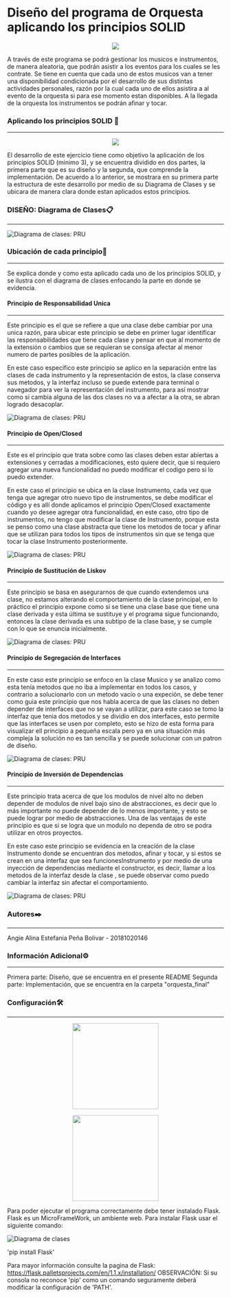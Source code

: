 # Diseño del programa de Orquesta aplicando los principios SOLID

<p align="center"> <img src="https://github.com/aebolivar/principios-SOLID/blob/master/imagenes%20README/Encabezado.png"> </p> 

A través de este programa se podrá gestionar los musicos e instrumentos, de manera aleatoria, que podrán asistir a los eventos para los cuales se les contrate. Se tiene en cuenta que cada uno de estos musicos van a tener una disponibilidad condicionada por el desarrollo de sus distintas actividades personales, razón por la cual cada uno de ellos asistira a al evento de la orquesta si para ese momento estan disponibles. A la llegada de la orquesta los instrumentos se podrán afinar y tocar.

### Aplicando los principios SOLID 🔧
---

<p align="center"> <img src="https://github.com/aebolivar/principios-SOLID/blob/master/imagenes%20README/SOLID.png"> </p> 

El desarrollo de este ejercicio tiene como objetivo la aplicación de los principios SOLID (minimo 3), y se encuentra dividido en dos partes, la primera parte que es su diseño y la segunda, que comprende la implementación. De acuerdo a lo anterior, se mostrara en su primera parte la estructura de este desarrollo por medio de su Diagrama de Clases y se ubicara de manera clara donde estan aplicados estos principios. 

### DISEÑO: Diagrama de Clases📋
--- 	
![Diagrama de clases: PRU](https://github.com/aebolivar/principios-SOLID/blob/master/Diagrama%20de%20Clases/Diagrama%20de%20Clases.jpg)

### Ubicación de cada principio📌
---
Se explica donde y como esta aplicado cada uno de los principios SOLID, y se ilustra con el diagrama de clases enfocando la parte en donde se evidencia.

#### Principio de Responsabilidad Unica
---
Este principio es el que se refiere a que una clase debe cambiar por una unica razón, para ubicar este principio se debe en primer lugar identificar las responsabilidades que tiene cada clase y pensar en que al momento de la extensión o cambios que se requieran se consiga afectar al menor numero de partes posibles de la aplicación.

En este caso especifico este principio se aplico en la separación entre las clases de cada instrumento y la representación de estos, la clase conserva sus metodos, y la interfaz incluso se puede extende para terminal o navegador para ver la representación del instrumento, para así mostrar como si cambia alguna de las dos clases no va a afectar a la otra, se abran logrado desacoplar.

![Diagrama de clases: PRU](https://github.com/aebolivar/principios-SOLID/blob/master/Diagrama%20de%20Clases/PrincipioResponsabilidadUnica.png)

#### Principio de Open/Closed
---
Este es el principio que trata sobre como las clases deben estar abiertas a extensiones y cerradas a modificaciones, esto quiere decir, que si requiero agregar una nueva funcionalidad no puedo modificar el codigo pero si lo puedo extender.

En este caso el principio se ubica en la clase Instrumento, cada vez que tenga que agregar otro nuevo tipo de instrumentos, se debe modificar el código y es allí donde aplicamos el principio Open/Closed exactamente cuando yo desee agregar otra funcionalidad, en este caso, otro tipo de instrumentos, no tengo que modificar la clase de Instrumento, porque esta se penso como una clase abstracta que tiene los metodos de tocar y afinar que se utilizan para todos los tipos de instrumentos sin que se tenga que tocar la clase Instrumento posteriormente.

![Diagrama de clases: PRU](https://github.com/aebolivar/principios-SOLID/blob/master/Diagrama%20de%20Clases/PrincipioOpenClosed.png)

#### Principio de Sustitución de Liskov
---
Este principio se basa en asegurarnos de que cuando extendemos una clase, no estamos alterando el comportamiento de la clase principal, en lo práctico el principio expone como si se tiene una clase base que tiene una clase derivada y esta última se sustituye y el programa sigue funcionando, entonces la clase derivada es una subtipo de la clase base, y se cumple con lo que se enuncia inicialmente.

![Diagrama de clases: PRU](https://github.com/aebolivar/principios-SOLID/blob/master/Diagrama%20de%20Clases/PrincipioSustitucionLiskov.png)

#### Principio de Segregación de Interfaces
---
En este caso este principio se enfoco en la clase Musico y se analizo como esta tenía metodos que no iba a implementar en todos los casos, y contrario a solucionarlo con un metodo vacío o una expeción, se debe tener como guia este principio que nos habla acerca de que las clases no deben depender de interfaces que no se vayan a utilizar, para este caso se tomo la interfaz que tenia dos metodos y se dividio en dos interfaces, esto permite que las interfaces se usen por completo, esto se hizo de esta forma para visualizar ell principio a pequeña escala pero ya en una situación más compleja la solución no es tan sencilla y se puede solucionar con un patron de diseño.

![Diagrama de clases: PRU](https://github.com/aebolivar/principios-SOLID/blob/master/Diagrama%20de%20Clases/PrincipioSegregaci%C3%B3nInterfaces.png)

#### Principio de Inversión de Dependencias
---
Este principio trata acerca de que los modulos de nivel alto no deben depender de modulos de nivel bajo sino de abstracciones, es decir que lo más importante no puede depender de lo menos importante, y esto se puede lograr por medio de abstracciones. Una de las ventajas de este principio es que si se logra que un modulo no dependa de otro se podra utilizar en otros proyectos.

En este caso este principio se evidencia en la creación de la clase Instrumento donde se encuentran dos metodos, afinar y tocar, y si estos se crean en una interfaz que sea funcionesInstrumento y por medio de una inyección de dependencias mediante el constructor, es decir, llamar a los metodos de la interfaz desde la clase , se puede observar como puedo cambiar la interfaz sin afectar el comportamiento. 

![Diagrama de clases: PRU](https://github.com/aebolivar/principios-SOLID/blob/master/Diagrama%20de%20Clases/PrincipioInversi%C3%B3ndeDependencias.png)

### Autores✒️
---
Angie Alina Estefania Peña Bolivar - 20181020146

### Información Adicional⚙️
---
Primera parte: Diseño, que se encuentra en el presente README
Segunda parte: Implementación, que se encuentra en la carpeta "orquesta_final"

### Configuración🛠️
---

<p align="center"> <img src="https://github.com/aebolivar/principios-SOLID/blob/master/imagenes%20README/Python.png" width="200" height="200"/> </p> 
<p align="center"> <img src="https://github.com/aebolivar/principios-SOLID/blob/master/imagenes%20README/Flask.png" width="200" height="200"/> </p> 

Para poder ejecutar el programa correctamente debe tener instalado Flask.
Flask es un MicroFrameWork, un ambiente web.
Para instalar Flask usar el siguiente comando:

![Diagrama de clases](https://github.com/aebolivar/principios-SOLID/blob/master/Diagrama%20de%20Clases/pip.png)

'pip install Flask'

Para mayor información consulte la pagina de Flask: https://flask.palletsprojects.com/en/1.1.x/installation/
OBSERVACIÓN: Si su consola no reconoce 'pip' como un comando seguramente deberá modificar la configuración de 'PATH'.
